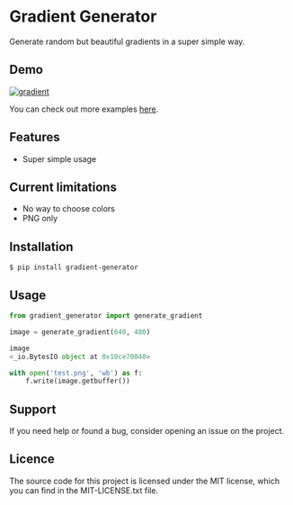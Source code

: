 # Gradient Generator
Generate random but beautiful gradients in a super simple way.

## Demo
[![gradient](https://gradient-demo.lab.9roads.red/gradient?w=640&h=480)](https://gradient-demo.lab.9roads.red)

You can check out more examples [here](https://gradient-demo.lab.9roads.red).

## Features
- Super simple usage

## Current limitations
- No way to choose colors
- PNG only

## Installation
``` console
$ pip install gradient-generator
```

## Usage
``` python
from gradient_generator import generate_gradient

image = generate_gradient(640, 480)

image
<_io.BytesIO object at 0x10ce70040>

with open('test.png', 'wb') as f:
	f.write(image.getbuffer())

```

## Support
If you need help or found a bug, consider opening an issue on the project.


## Licence
The source code for this project is licensed under the MIT license, which you can find in the MIT-LICENSE.txt file.
